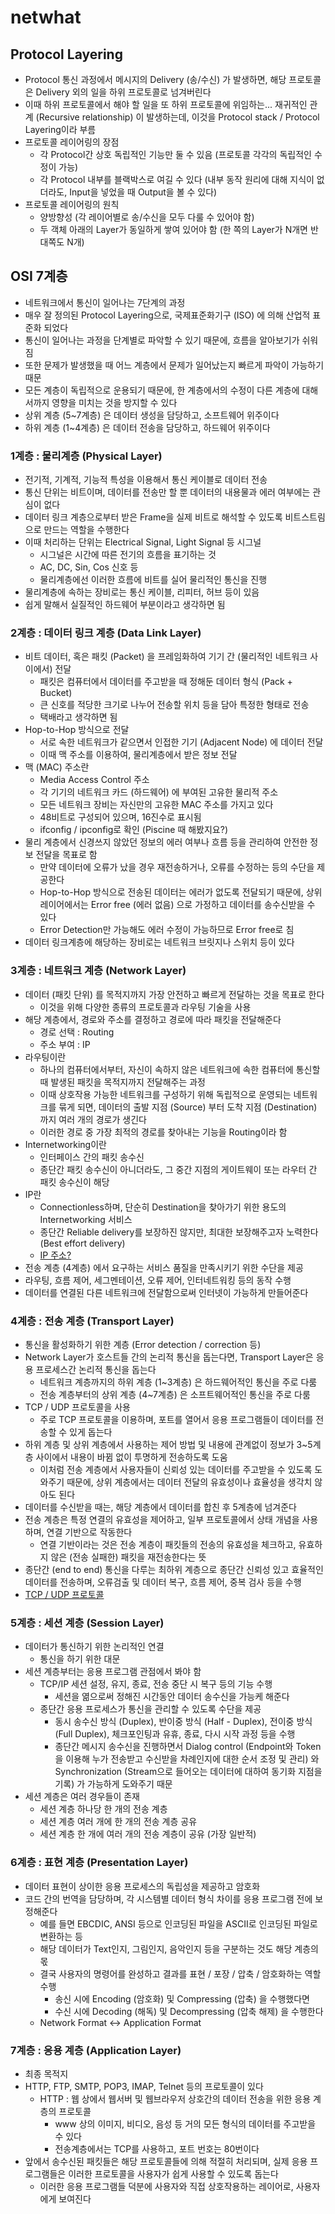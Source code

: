 # netwhat

## Protocol Layering
- Protocol 통신 과정에서 메시지의 Delivery (송/수신) 가 발생하면, 해당 프로토콜은 Delivery 외의 일을 하위 프로토콜로 넘겨버린다
- 이때 하위 프로토콜에서 해야 할 일을 또 하위 프로토콜에 위임하는... 재귀적인 관계 (Recursive relationship) 이 발생하는데, 이것을 Protocol stack / Protocol Layering이라 부름
- 프로토콜 레이어링의 장점
	- 각 Protocol간 상호 독립적인 기능만 둘 수 있음 (프로토콜 각각의 독립적인 수정이 가능)
	- 각 Protocol 내부를 블랙박스로 여길 수 있다 (내부 동작 원리에 대해 지식이 없더라도, Input을 넣었을 때 Output을 볼 수 있다)
- 프로토콜 레이어링의 원칙
	- 양방향성 (각 레이어별로 송/수신을 모두 다룰 수 있어야 함)
	- 두 객체 아래의 Layer가 동일하게 쌓여 있어야 함 (한 쪽의 Layer가 N개면 반대쪽도 N개)

## OSI 7계층
- 네트워크에서 통신이 일어나는 7단계의 과정
- 매우 잘 정의된 Protocol Layering으로, 국제표준화기구 (ISO) 에 의해 산업적 표준화 되었다
- 통신이 일어나는 과정을 단계별로 파악할 수 있기 때문에, 흐름을 알아보기가 쉬워짐
- 또한 문제가 발생했을 때 어느 계층에서 문제가 일어났는지 빠르게 파악이 가능하기 때문
- 모든 계층이 독립적으로 운용되기 때문에, 한 계층에서의 수정이 다른 계층에 대해서까지 영향을 미치는 것을 방지할 수 있다
- 상위 계층 (5~7계층) 은 데이터 생성을 담당하고, 소프트웨어 위주이다
- 하위 계층 (1~4계층) 은 데이터 전송을 담당하고, 하드웨어 위주이다

### 1계층 : 물리계층 (Physical Layer)
- 전기적, 기계적, 기능적 특성을 이용해서 통신 케이블로 데이터 전송
- 통신 단위는 비트이며, 데이터를 전송만 할 뿐 데이터의 내용물과 에러 여부에는 관심이 없다
- 데이터 링크 계층으로부터 받은 Frame을 실제 비트로 해석할 수 있도록 비트스트림으로 만드는 역할을 수행한다
- 이때 처리하는 단위는 Electrical Signal, Light Signal 등 시그널
	- 시그널은 시간에 따른 전기의 흐름을 표기하는 것
	- AC, DC, Sin, Cos 신호 등
	- 물리계층에선 이러한 흐름에 비트를 실어 물리적인 통신을 진행
- 물리계층에 속하는 장비로는 통신 케이블, 리피터, 허브 등이 있음
- 쉽게 말해서 실질적인 하드웨어 부분이라고 생각하면 됨

### 2계층 : 데이터 링크 계층 (Data Link Layer)
- 비트 데이터, 혹은 패킷 (Packet) 을 프레임화하여 기기 간 (물리적인 네트워크 사이에서) 전달
	- 패킷은 컴퓨터에서 데이터를 주고받을 때 정해둔 데이터 형식 (Pack + Bucket)
	- 큰 신호를 적당한 크기로 나누어 전송할 위치 등을 담아 특정한 형태로 전송
	- 택배라고 생각하면 됨
- Hop-to-Hop 방식으로 전달
	- 서로 속한 네트워크가 같으면서 인접한 기기 (Adjacent Node) 에 데이터 전달
	- 이때 맥 주소를 이용하여, 물리계층에서 받은 정보 전달
- 맥 (MAC) 주소란
	- Media Access Control 주소
	- 각 기기의 네트워크 카드 (하드웨어) 에 부여된 고유한 물리적 주소
	- 모든 네트워크 장비는 자신만의 고유한 MAC 주소를 가지고 있다
	- 48비트로 구성되어 있으며, 16진수로 표시됨
	- ifconfig / ipconfig로 확인 (Piscine 때 해봤지요?)
- 물리 계층에서 신경쓰지 않았던 정보의 에러 여부나 흐름 등을 관리하여 안전한 정보 전달을 목표로 함
	- 만약 데이터에 오류가 났을 경우 재전송하거나, 오류를 수정하는 등의 수단을 제공한다
	- Hop-to-Hop 방식으로 전송된 데이터는 에러가 없도록 전달되기 때문에, 상위 레이어에서는 Error free (에러 없음) 으로 가정하고 데이터를 송수신받을 수 있다
	- Error Detection만 가능해도 에러 수정이 가능하므로 Error free로 침
- 데이터 링크계층에 해당하는 장비로는 네트워크 브릿지나 스위치 등이 있다

### 3계층 : 네트워크 계층 (Network Layer)
- 데이터 (패킷 단위) 를 목적지까지 가장 안전하고 빠르게 전달하는 것을 목표로 한다
	- 이것을 위해 다양한 종류의 프로토콜과 라우팅 기술을 사용
- 해당 계층에서, 경로와 주소를 결정하고 경로에 따라 패킷을 전달해준다
	- 경로 선택 : Routing
	- 주소 부여 : IP
- 라우팅이란
	- 하나의 컴퓨터에서부터, 자신이 속하지 않은 네트워크에 속한 컴퓨터에 통신할 때 발생된 패킷을 목적지까지 전달해주는 과정
	- 이때 상호작용 가능한 네트워크를 구성하기 위해 독립적으로 운영되는 네트워크를 묶게 되면, 데이터의 출발 지점 (Source) 부터 도착 지점 (Destination) 까지 여러 개의 경로가 생긴다
	- 이러한 경로 중 가장 최적의 경로를 찾아내는 기능을 Routing이라 함
- Internetworking이란
	- 인터페이스 간의 패킷 송수신
	- 종단간 패킷 송수신이 아니더라도, 그 중간 지점의 게이트웨이 또는 라우터 간 패킷 송수신이 해당
- IP란
	- Connectionless하며, 단순히 Destination을 찾아가기 위한 용도의 Internetworking 서비스
	- 종단간 Reliable delivery를 보장하진 않지만, 최대한 보장해주고자 노력한다 (Best effort delivery)
	- [IP 주소?](1_IP.md)
- 전송 계층 (4계층) 에서 요구하는 서비스 품질을 만족시키기 위한 수단을 제공
- 라우팅, 흐름 제어, 세그멘테이션, 오류 제어, 인터네트워킹 등의 동작 수행
- 데이터를 연결된 다른 네트워크에 전달함으로써 인터넷이 가능하게 만들어준다


### 4계층 : 전송 계층 (Transport Layer)
- 통신을 활성화하기 위한 계층 (Error detection / correction 등)
- Network Layer가 호스트들 간의 논리적 통신을 돕는다면, Transport Layer은 응용 프로세스간 논리적 통신을 돕는다
	- 네트워크 계층까지의 하위 계층 (1~3계층) 은 하드웨어적인 통신을 주로 다룸
	- 전송 계층부터의 상위 계층 (4~7계층) 은 소프트웨어적인 통신을 주로 다룸
- TCP / UDP 프로토콜을 사용
	- 주로 TCP 프로토콜을 이용하며, 포트를 열어서 응용 프로그램들이 데이터를 전송할 수 있게 돕는다
- 하위 계층 및 상위 계층에서 사용하는 제어 방법 및 내용에 관계없이 정보가 3~5계층 사이에서 내용이 바뀜 없이 투명하게 전송하도록 도움
	- 이처럼 전송 계층에서 사용자들이 신뢰성 있는 데이터를 주고받을 수 있도록 도와주기 때문에, 상위 계층에서는 데이터 전달의 유효성이나 효율성을 생각치 않아도 된다
- 데이터를 수신받을 때는, 해당 계층에서 데이터를 합친 후 5계층에 넘겨준다
- 전송 계층은 특정 연결의 유효성을 제어하고, 일부 프로토콜에서 상태 개념을 사용하며, 연결 기반으로 작동한다
	- 연결 기반이라는 것은 전송 계층이 패킷들의 전송의 유효성을 체크하고, 유효하지 않은 (전송 실패한) 패킷을 재전송한다는 뜻
- 종단간 (end to end) 통신을 다루는 최하위 계층으로 종단간 신뢰성 있고 효율적인 데이터를 전송하며, 오류검출 및 데이터 복구, 흐름 제어, 중복 검사 등을 수행
- [TCP / UDP 프로토콜](3_TCPUDP.md)

### 5계층 : 세션 계층 (Session Layer)
- 데이터가 통신하기 위한 논리적인 연결
	- 통신을 하기 위한 대문
- 세션 계층부터는 응용 프로그램 관점에서 봐야 함
	- TCP/IP 세션 설정, 유지, 종료, 전송 중단 시 복구 등의 기능 수행
		- 세션을 엶으로써 정해진 시간동안 데이터 송수신을 가능케 해준다
	- 종단간 응용 프로세스가 통신을 관리할 수 있도록 수단을 제공
		- 동시 송수신 방식 (Duplex), 반이중 방식 (Half - Duplex), 전이중 방식 (Full Duplex), 체크포인팅과 유휴, 종료, 다시 시작 과정 등을 수행
		- 종단간 메시지 송수신을 진행하면서 Dialog control (Endpoint와 Token을 이용해 누가 전송받고 수신받을 차례인지에 대한 순서 조정 및 관리) 와 Synchronization (Stream으로 들어오는 데이터에 대하여 동기화 지점을 기록) 가 가능하게 도와주기 때문
- 세션 계층은 여러 경우들이 존재
	- 세션 계층 하나당 한 개의 전송 계층
	- 세션 계층 여러 개에 한 개의 전송 계층 공유
	- 세션 계층 한 개에 여러 개의 전송 계층이 공유 (가장 일반적)

### 6계층 : 표현 계층 (Presentation Layer)
- 데이터 표현이 상이한 응용 프로세스의 독립성을 제공하고 암호화
- 코드 간의 번역을 담당하며, 각 시스템별 데이터 형식 차이를 응용 프로그램 전에 보정해준다
	- 예를 들면 EBCDIC, ANSI 등으로 인코딩된 파일을 ASCII로 인코딩된 파일로 변환하는 등
	- 해당 데이터가 Text인지, 그림인지, 음악인지 등을 구분하는 것도 해당 계층의 몫
	- 결국 사용자의 명령어를 완성하고 결과를 표현 / 포장 / 압축 / 암호화하는 역할 수행
		- 송신 시에 Encoding (암호화) 및 Compressing (압축) 을 수행했다면
		- 수신 시에 Decoding (해독) 및 Decompressing (압축 해제) 을 수행한다
	- Network Format <-> Application Format

### 7계층 : 응용 계층 (Application Layer)
- 최종 목적지
- HTTP, FTP, SMTP, POP3, IMAP, Telnet 등의 프로토콜이 있다
	- HTTP : 웹 상에서 웹서버 및 웹브라우저 상호간의 데이터 전송을 위한 응용 계층의 프로토콜
		- www 상의 이미지, 비디오, 음성 등 거의 모든 형식의 데이터를 주고받을 수 있다
		- 전송계층에서는 TCP를 사용하고, 포트 번호는 80번이다
- 앞에서 송수신된 패킷들은 해당 프로토콜들에 의해 적절히 처리되며, 실제 응용 프로그램들은 이러한 프로토콜을 사용자가 쉽게 사용할 수 있도록 돕는다
	- 이러한 응용 프로그램들 덕분에 사용자와 직접 상호작용하는 레이어로, 사용자에게 보여진다
